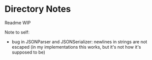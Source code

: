 # Directory Notes

Readme WIP

Note to self:
- bug in JSONParser and JSONSerializer: newlines in strings are not escaped (in my implementations this works, but it's not how it's supposed to be)